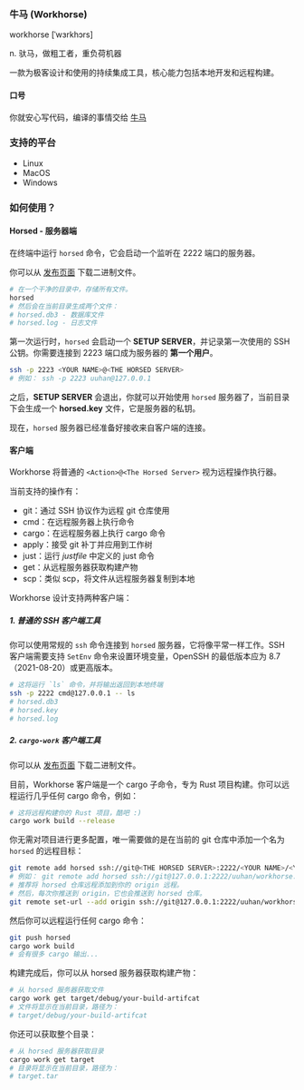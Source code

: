 ### 牛马 (Workhorse)

workhorse [ˈwɜrkhɔrs]

n. 驮马，做粗工者，重负荷机器

一款为极客设计和使用的持续集成工具，核心能力包括本地开发和远程构建。

#### 口号

你就安心写代码，编译的事情交给 [牛马](https://github.com/uuhan/workhorse/)

### 支持的平台

- Linux
- MacOS
- Windows

### 如何使用？

#### Horsed - 服务器端

在终端中运行 `horsed` 命令，它会启动一个监听在 2222 端口的服务器。

你可以从 [发布页面](https://github.com/uuhan/workhorse/releases) 下载二进制文件。

```bash
# 在一个干净的目录中，存储所有文件。
horsed
# 然后会在当前目录生成两个文件：
# horsed.db3 - 数据库文件
# horsed.log - 日志文件
```

第一次运行时，`horsed` 会启动一个 **SETUP SERVER**，并记录第一次使用的 SSH 公钥。你需要连接到 2223 端口成为服务器的 **第一个用户**。

```bash
ssh -p 2223 <YOUR NAME>@<THE HORSED SERVER>
# 例如： ssh -p 2223 uuhan@127.0.0.1
```

之后，**SETUP SERVER** 会退出，你就可以开始使用 `horsed` 服务器了，当前目录下会生成一个 **horsed.key** 文件，它是服务器的私钥。

现在，`horsed` 服务器已经准备好接收来自客户端的连接。

#### 客户端

Workhorse 将普通的 `<Action>@<The Horsed Server>` 视为远程操作执行器。

当前支持的操作有：

- git：通过 SSH 协议作为远程 git 仓库使用
- cmd：在远程服务器上执行命令
- cargo：在远程服务器上执行 cargo 命令
- apply：接受 git 补丁并应用到工作树
- just：运行 _justfile_ 中定义的 just 命令
- get：从远程服务器获取构建产物
- scp：类似 scp，将文件从远程服务器复制到本地

Workhorse 设计支持两种客户端：

##### 1. 普通的 SSH 客户端工具

你可以使用常规的 `ssh` 命令连接到 `horsed` 服务器，它将像平常一样工作。SSH 客户端需要支持 `SetEnv` 命令来设置环境变量，OpenSSH 的最低版本应为 8.7（2021-08-20）或更高版本。

```bash
# 这将运行 `ls` 命令，并将输出返回到本地终端
ssh -p 2222 cmd@127.0.0.1 -- ls
# horsed.db3
# horsed.key
# horsed.log
```

##### 2. `cargo-work` 客户端工具

你可以从 [发布页面](https://github.com/uuhan/workhorse/releases) 下载二进制文件。

目前，Workhorse 客户端是一个 cargo 子命令，专为 Rust 项目构建。你可以远程运行几乎任何 cargo 命令，例如：

```bash
# 这将远程构建你的 Rust 项目，酷吧 :)
cargo work build --release
```

你无需对项目进行更多配置，唯一需要做的是在当前的 git 仓库中添加一个名为 `horsed` 的远程目标：

```bash
git remote add horsed ssh://git@<THE HORSED SERVER>:2222/<YOUR NAME>/<YOUR REPO NAME>.git
# 例如： git remote add horsed ssh://git@127.0.0.1:2222/uuhan/workhorse.git
# 推荐将 horsed 仓库远程添加到你的 origin 远程。
# 然后，每次你推送到 origin，它也会推送到 horsed 仓库。
git remote set-url --add origin ssh://git@127.0.0.1:2222/uuhan/workhorse.git
```

然后你可以远程运行任何 cargo 命令：

```bash
git push horsed
cargo work build
# 会有很多 cargo 输出...
```

构建完成后，你可以从 horsed 服务器获取构建产物：

```bash
# 从 horsed 服务器获取文件
cargo work get target/debug/your-build-artifcat
# 文件将显示在当前目录，路径为：
# target/debug/your-build-artifcat
```

你还可以获取整个目录：

```bash
# 从 horsed 服务器获取目录
cargo work get target
# 目录将显示在当前目录，路径为：
# target.tar
```

